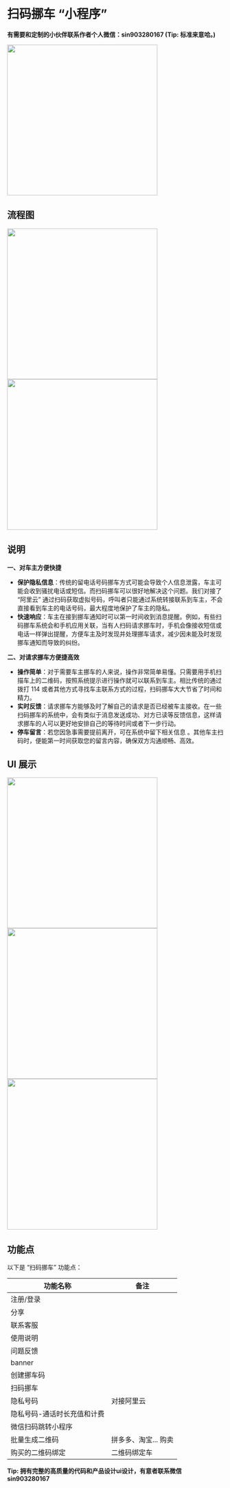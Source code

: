 # 扫码挪车 “小程序”

**有需要和定制的小伙伴联系作者个人微信：sin903280167 (Tip: 标准来意哈。)**


<div>
<img src="./assets/07-6734925.jpg" width="350" height="auto">
</div>

## 流程图

<div>
<img src="./assets/liuchengtu-1.png" width="350" height="auto">
<img src="./assets/liuchengtu-2.png" width="350" height="auto">
</div>

## 说明

**一、对车主方便快捷**

- **保护隐私信息**：传统的留电话号码挪车方式可能会导致个人信息泄露，车主可能会收到骚扰电话或短信。而扫码挪车可以很好地解决这个问题。我们对接了 “阿里云” 通过扫码获取虚拟号码，呼叫者只能通过系统转接联系到车主，不会直接看到车主的电话号码，最大程度地保护了车主的隐私。
- **快速响应**：车主在接到挪车通知时可以第一时间收到消息提醒。例如，有些扫码挪车系统会和手机应用关联，当有人扫码请求挪车时，手机会像接收短信或电话一样弹出提醒，方便车主及时发现并处理挪车请求，减少因未能及时发现挪车通知而导致的纠纷。

**二、对请求挪车方便捷高效**

- **操作简单**：对于需要车主挪车的人来说，操作非常简单易懂。只需要用手机扫描车上的二维码，按照系统提示进行操作就可以联系到车主。相比传统的通过拨打 114 或者其他方式寻找车主联系方式的过程，扫码挪车大大节省了时间和精力。
- **实时反馈**：请求挪车方能够及时了解自己的请求是否已经被车主接收。在一些扫码挪车的系统中，会有类似于消息发送成功、对方已读等反馈信息，这样请求挪车的人可以更好地安排自己的等待时间或者下一步行动。
- **停车留言**：若您因急事需要提前离开，可在系统中留下相关信息 。其他车主扫码时，便能第一时间获取您的留言内容，确保双方沟通顺畅、高效。



## UI 展示

<img src="./assets/IMG_5262.PNG" width="350" height="auto">

<img src="./assets/IMG_5263.PNG" width="350" height="auto">

<img src="./assets/IMG_5264.PNG" width="350" height="auto" >



## 功能点

以下是 “扫码挪车” 功能点：

| 功能名称                    | 备注                 |
| --------------------------- | -------------------- |
| 注册/登录                   |                      |
| 分享                        |                      |
| 联系客服                    |                      |
| 使用说明                    |                      |
| 问题反馈                    |                      |
| banner                      |                      |
| 创建挪车码                  |                      |
| 扫码挪车                    |                      |
| 隐私号码                    | 对接阿里云           |
| 隐私号码-通话时长充值和计费 |                      |
| 微信扫码跳转小程序          |                      |
| 批量生成二维码              | 拼多多、淘宝... 购卖 |
| 购买的二维码绑定            | 二维码绑定车         |




**Tip: 拥有完整的高质量的代码和产品设计ui设计，有意者联系微信 sin903280167**












